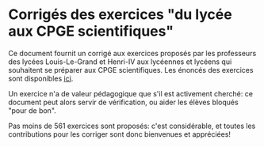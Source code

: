 # Corrigés des exercices "du lycée aux CPGE scientifiques"

Ce document fournit un corrigé aux exercices proposés par les professeurs des lycées Louis-Le-Grand et Henri-IV aux lycéennes et lycéens qui souhaitent se préparer aux CPGE scientifiques. Les énoncés des exercices sont disponibles [ici](https://lycee-henri4.com/wp-content/uploads/2022/07/Mathematiques-terminale-Cpge.pdf).

Un exercice n'a de valeur pédagogique que s'il est activement cherché: ce document peut alors servir de vérification, ou aider les élèves bloqués "pour de bon". 

Pas moins de 561 exercices sont proposés: c'est considérable, et toutes les contributions pour les corriger sont donc bienvenues et appréciées!

